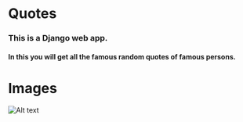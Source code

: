 # Quotes
 
### This is a Django web app.
#### In this you will get all the famous random quotes of famous persons. 

# Images
![Alt text](IndieD3v.DailyQuotes-DJANGO/?raw=true "Title")
